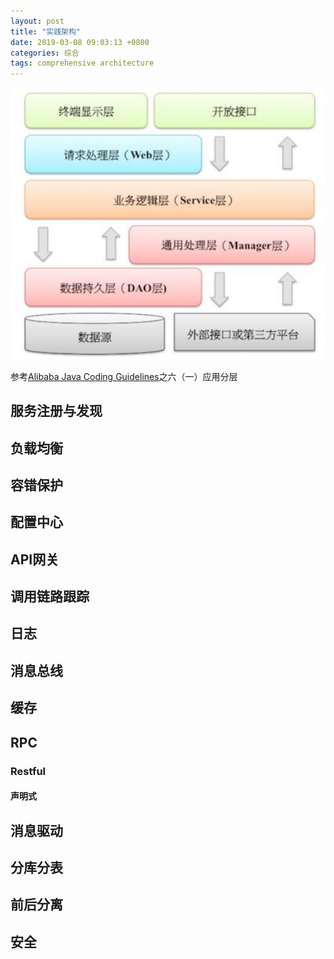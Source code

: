 ```yaml
---
layout: post
title: "实践架构"
date: 2019-03-08 09:03:13 +0800
categories: 综合
tags: comprehensive architecture
---
```




![应用分层](/images/application-layering.png)

参考[Alibaba Java Coding Guidelines](https://github.com/alibaba/p3c)之六（一）应用分层



## 服务注册与发现

## 负载均衡

## 容错保护

## 配置中心

## API网关

## 调用链路跟踪

## 日志

## 消息总线

## 缓存

## RPC

### Restful

#### 声明式



## 消息驱动

## 分库分表

## 前后分离

## 安全


